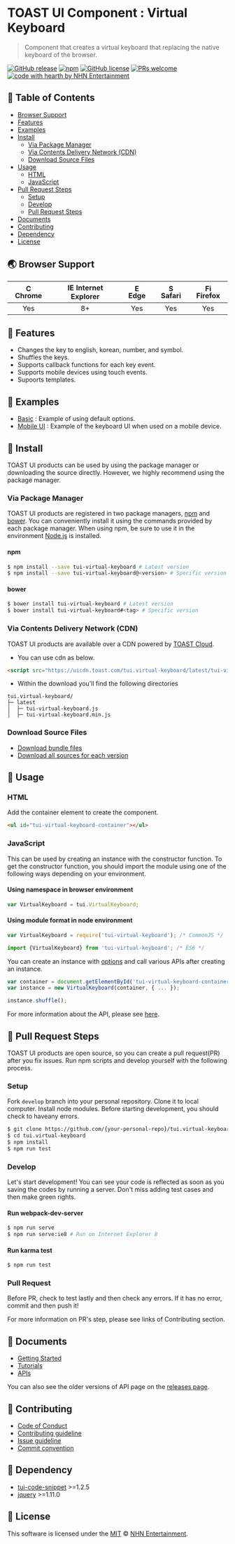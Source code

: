 # TOAST UI Component : Virtual Keyboard
> Component that creates a virtual keyboard that replacing the native keyboard of the browser.

[![GitHub release](https://img.shields.io/github/release/nhnent/tui.virtual-keyboard.svg)](https://github.com/nhnent/tui.virtual-keyboard/releases/latest)
[![npm](https://img.shields.io/npm/v/tui-virtual-keyboard.svg)](https://www.npmjs.com/package/tui-virtual-keyboard)
[![GitHub license](https://img.shields.io/github/license/nhnent/tui.virtual-keyboard.svg)](https://github.com/nhnent/tui.virtual-keyboard/blob/production/LICENSE)
[![PRs welcome](https://img.shields.io/badge/PRs-welcome-ff69b4.svg)](https://github.com/nhnent/tui.project-name/labels/help%20wanted)
[![code with hearth by NHN Entertainment](https://img.shields.io/badge/%3C%2F%3E%20with%20%E2%99%A5%20by-NHN%20Entertainment-ff1414.svg)](https://github.com/nhnent)


## 🚩 Table of Contents
* [Browser Support](#-browser-support)
* [Features](#-features)
* [Examples](#-examples)
* [Install](#-install)
    * [Via Package Manager](#via-package-manager)
    * [Via Contents Delivery Network (CDN)](#via-contents-delivery-network-cdn)
    * [Download Source Files](#download-source-files)
* [Usage](#-usage)
    * [HTML](#html)
    * [JavaScript](#javascript)
* [Pull Request Steps](#-pull-request-steps)
    * [Setup](#setup)
    * [Develop](#develop)
    * [Pull Request Steps](#pull-request)
* [Documents](#-documents)
* [Contributing](#-contributing)
* [Dependency](#-dependency)
* [License](#-license)


## 🌏 Browser Support
| <img src="https://user-images.githubusercontent.com/1215767/34348387-a2e64588-ea4d-11e7-8267-a43365103afe.png" alt="Chrome" width="16px" height="16px" /> Chrome | <img src="https://user-images.githubusercontent.com/1215767/34348590-250b3ca2-ea4f-11e7-9efb-da953359321f.png" alt="IE" width="16px" height="16px" /> Internet Explorer | <img src="https://user-images.githubusercontent.com/1215767/34348380-93e77ae8-ea4d-11e7-8696-9a989ddbbbf5.png" alt="Edge" width="16px" height="16px" /> Edge | <img src="https://user-images.githubusercontent.com/1215767/34348394-a981f892-ea4d-11e7-9156-d128d58386b9.png" alt="Safari" width="16px" height="16px" /> Safari | <img src="https://user-images.githubusercontent.com/1215767/34348383-9e7ed492-ea4d-11e7-910c-03b39d52f496.png" alt="Firefox" width="16px" height="16px" /> Firefox |
| :---------: | :---------: | :---------: | :---------: | :---------: |
| Yes | 8+ | Yes | Yes | Yes |


## 🎨 Features
* Changes the key to english, korean, number, and symbol.
* Shuffles the keys.
* Supports callback functions for each key event.
* Supports mobile devices using touch events.
* Supoorts templates.


## 🐾 Examples
* [Basic](https://nhnent.github.io/tui.virtual-keyboard/latest/tutorial-example01-basic.html) : Example of using default options.
* [Mobile UI](https://nhnent.github.io/tui.virtual-keyboard/latest/tutorial-example02-mobile-ui.html) : Example of the keyboard UI when used on a mobile device.


## 💾 Install

TOAST UI products can be used by using the package manager or downloading the source directly.
However, we highly recommend using the package manager.

### Via Package Manager

TOAST UI products are registered in two package managers, [npm](https://www.npmjs.com/) and [bower](https://bower.io/).
You can conveniently install it using the commands provided by each package manager.
When using npm, be sure to use it in the environment [Node.js](https://nodejs.org/ko/) is installed.

#### npm

``` sh
$ npm install --save tui-virtual-keyboard # Latest version
$ npm install --save tui-virtual-keyboard@<version> # Specific version
```

#### bower

``` sh
$ bower install tui-virtual-keyboard # Latest version
$ bower install tui-virtual-keyboard#<tag> # Specific version
```

### Via Contents Delivery Network (CDN)
TOAST UI products are available over a CDN powered by [TOAST Cloud](https://www.toast.com).

- You can use cdn as below.

```html
<script src="https://uicdn.toast.com/tui.virtual-keyboard/latest/tui-virtual-keyboard.js"></script>
```

- Within the download you'll find the following directories

```
tui.virtual-keyboard/
├─ latest
│  ├─ tui-virtual-keyboard.js
│  ├─ tui-virtual-keyboard.min.js
```

### Download Source Files
* [Download bundle files](https://github.com/nhnent/tui.virtual-keyboard/tree/production/dist)
* [Download all sources for each version](https://github.com/nhnent/tui.virtual-keyboard/releases)


## 🔨 Usage

### HTML

Add the container element to create the component.

``` html
<ul id="tui-virtual-keyboard-container"></ul>
```

### JavaScript

This can be used by creating an instance with the constructor function.
To get the constructor function, you should import the module using one of the following ways depending on your environment.

#### Using namespace in browser environment
``` javascript
var VirtualKeyboard = tui.VirtualKeyboard;
```

#### Using module format in node environment
``` javascript
var VirtualKeyboard = require('tui-virtual-keyboard'); /* CommonJS */
```

``` javascript
import {VirtualKeyboard} from 'tui-virtual-keyboard'; /* ES6 */
```

You can create an instance with [options](https://nhnent.github.io/tui.virtual-keyboard/latest/VirtualKeyboard.html) and call various APIs after creating an instance.

``` javascript
var container = document.getElementById('tui-virtual-keyboard-container');
var instance = new VirtualKeyboard(container, { ... });

instance.shuffle();
```

For more information about the API, please see [here](https://nhnent.github.io/tui.virtual-keyboard/latest/VirtualKeyboard.html).


## 🔧 Pull Request Steps

TOAST UI products are open source, so you can create a pull request(PR) after you fix issues.
Run npm scripts and develop yourself with the following process.

### Setup

Fork `develop` branch into your personal repository.
Clone it to local computer. Install node modules.
Before starting development, you should check to haveany errors.

``` sh
$ git clone https://github.com/{your-personal-repo}/tui.virtual-keyboard.git
$ cd tui.virtual-keyboard
$ npm install
$ npm run test
```

### Develop

Let's start development!
You can see your code is reflected as soon as you saving the codes by running a server.
Don't miss adding test cases and then make green rights.

#### Run webpack-dev-server

``` sh
$ npm run serve
$ npm run serve:ie8 # Run on Internet Explorer 8
```

#### Run karma test

``` sh
$ npm run test
```

### Pull Request

Before PR, check to test lastly and then check any errors.
If it has no error, commit and then push it!

For more information on PR's step, please see links of Contributing section.


## 📙 Documents
* [Getting Started](https://github.com/nhnent/tui.virtual-keyboard/blob/production/docs/getting-started.md)
* [Tutorials](https://github.com/nhnent/tui.virtual-keyboard/tree/production/docs)
* [APIs](https://nhnent.github.io/tui.virtual-keyboard/latest)

You can also see the older versions of API page on the [releases page](https://github.com/nhnent/tui.virtual-keyboard/releases).


## 💬 Contributing
* [Code of Conduct](https://github.com/nhnent/tui.virtual-keyboard/blob/production/CODE_OF_CONDUCT.md)
* [Contributing guideline](https://github.com/nhnent/tui.virtual-keyboard/blob/production/CONTRIBUTING.md)
* [Issue guideline](https://github.com/nhnent/tui.virtual-keyboard/blob/production/docs/ISSUE_TEMPLATE.md)
* [Commit convention](https://github.com/nhnent/tui.virtual-keyboard/blob/production/docs/COMMIT_MESSAGE_CONVENTION.md)


## 🔩 Dependency
* [tui-code-snippet](https://github.com/nhnent/tui.code-snippet) >=1.2.5
* [jquery](https://jquery.com/) >=1.11.0


## 📜 License

This software is licensed under the [MIT](https://github.com/nhnent/tui.virtual-keyboard/blob/production/LICENSE) © [NHN Entertainment](https://github.com/nhnent).
